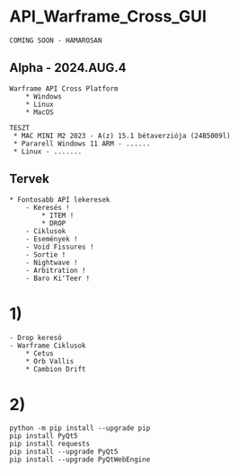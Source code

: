 # API_Warframe_Cross_GUI
    COMING SOON - HAMAROSAN


## Alpha - 2024.AUG.4 
    Warframe API Cross Platform 
        * Windows
        * Linux
        * MacOS

    TESZT 
     * MAC MINI M2 2023 - A(z) 15.1 bétaverziója (24B5009l)
     * Pararell Windows 11 ARM - ......
     * Linux - .......
    

## Tervek 
    * Fontosabb API lekeresek
        - Keresés !
            * ITEM !
            * DROP 
        - Ciklusok 
        - Események !
        - Void Fissures !
        - Sortie !
        - Nightwave !
        - Arbitration !
        - Baro Ki'Teer !

# 1)
    - Drop keresö 
    - Warframe Ciklusok
        * Cetus
        * Orb Vallis
        * Cambion Drift

# 2) 
    python -m pip install --upgrade pip
    pip install PyQt5
    pip install requests
    pip install --upgrade PyQt5
    pip install --upgrade PyQtWebEngine
    

